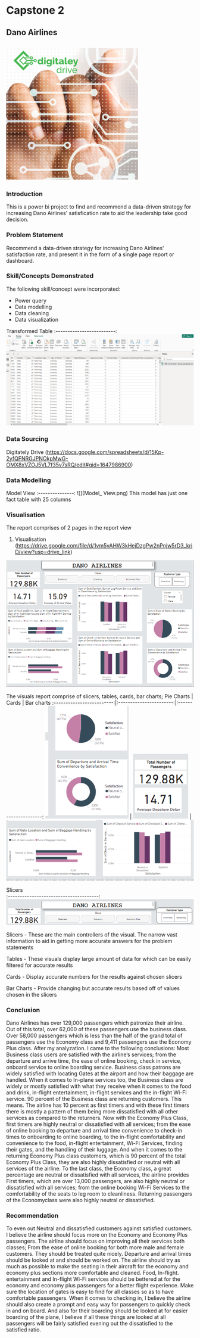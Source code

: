 # Capstone 2

## Dano Airlines 

![](digitaley_drive.png)
---

### Introduction

This is a power bi project to find and recommend a data-driven strategy for increasing Dano Airlines' satisfication rate to aid the leadership take good decision. 

### Problem Statement

Recommend a data-driven strategy for increasing Dano Airlines' satisfaction rate, and present it in the form of a single page report or dashboard.

### Skill/Concepts Demonstrated

The following skill/concept were incorporated:
- Power query
- Data modelling
- Data cleaning
- Data visualization

Transformed Table
:-------------------------:
![](Transformed_Data.png)

### Data Sourcing
Digitately Drive (https://docs.google.com/spreadsheets/d/15Kp-2yfQFNRGJPNOkpMwG-OMX8xVZOJ5VL7f35v7sRQ/edit#gid=1647986900)

### Data Modelling

Model View
:---------------:
![](Model_ View.png)
This model has just one fact table with 25 columns

### Visualisation 
The report comprises of 2 pages in the report view
1. Visualisation
   (https://drive.google.com/file/d/1vm5vAHW3kHejDzgPw2nPnjw5rD3_kriD/view?usp=drive_link)

![](Visualisation.png)

The visuals report comprise of slicers, tables, cards, bar charts;
Pie Charts                 |    Cards                |   Bar charts
:-------------------------:|:-----------------------:|:---------------------:
 ![](pie_charts.png)       | ![](cards.png)          | ![](bar_charts.png)

Slicers            
:--------------------------------------:
![](Visualisation_Controlling_Filters.png) 

Slicers - 
These are the main controllers of the visual. The narrow vast information to aid in getting more accurate answers for the problem statements

Tables - 
These visuals display large amount of data for which can be easily filtered for accurate results 

Cards - 
Display accurate numbers for the results against chosen slicers

Bar Charts - 
Provide changing but accurate results based off of values chosen in the slicers    

### Conclusion 

Dano Airlines has over 129,000 passengers which patronize their airline. Out of this total, over 62,000 of these passengers use the business class. Over 58,000 passengers which is less than the half of the grand total of passengers use the Economy class and 9,411 passengers use the Economy Plus class. 
After my analyzation. I came to the following conclusions:
Most Business class users are satisfied with the airline’s services; from the departure and arrive time, the ease of online booking, check in service, onboard service to online boarding service. Business class patrons are widely satisfied with locating Gates at the airport and how their baggage are handled. When it comes to In-plane services too, the Business class are widely or mostly satisfied with what they receive when it comes to the food and drink, in-flight entertainment, in-flight services and the in-flight Wi-Fi service. 90 percent of the Business class are returning customers. This means. The airline has 10 percent as first timers and with these first timers there is mostly a pattern of them being more dissatisfied with all other services as compared to the returners. 
Now with the Economy Plus Class, first timers are highly neutral or dissatisfied with all services; from the ease of online booking to departure and arrival time convenience to check-in times to onboarding to online boarding, to the in-flight comfortability and convenience to the food, in-flight entertainment, Wi-Fi Services, finding their gates, and the handling of their luggage. And when it comes to the returning Economy Plus class customers, which is 90 percent of the total Economy Plus Class, they are also highly dissatisfied or neutral with all services of the airline. 
To the last class, the Economy class, a great percentage are neutral or dissatisfied with all services, the airline provides First timers, which are over 13,000 passengers, are also highly neutral or dissatisfied with all services; from the online booking Wi-Fi Services to the comfortability of the seats to leg room to cleanliness. Returning passengers of the Economyclass were also highly neutral or dissatisfied.

### Recommendation

To even out Neutral and dissatisfied customers against satisfied customers. I believe the airline should focus more on the Economy and Economy Plus passengers. The airline should focus on improving all their services both classes; From the ease of online booking for both more male and female customers. They should be treated quite nicely. Departure and arrival times should be looked at and should be worked on. The airline should try as much as possible to make the seating in their aircraft for the economy and economy plus sections more comfortable and cleaned. Food, In-flight. entertainment and In-flight Wi-Fi services should be bettered at for the economy and economy plus passengers for a better flight experience. Make sure the location of gates is easy to find for all classes so as to have comfortable passengers. When it comes to checking in, I believe the airline should also create a prompt and easy way for passengers to quickly check in and on board. And also for their boarding should be looked at for easier boarding of the plane, I believe if all these things are looked at all passengers will be fairly satisfied evening out the dissatisfied to the satisfied ratio.

